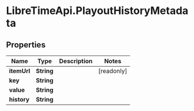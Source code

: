 # LibreTimeApi.PlayoutHistoryMetadata

## Properties

Name | Type | Description | Notes
------------ | ------------- | ------------- | -------------
**itemUrl** | **String** |  | [readonly] 
**key** | **String** |  | 
**value** | **String** |  | 
**history** | **String** |  | 


